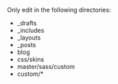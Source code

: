 Only edit in the following directories:
- _drafts
- _includes
- _layouts
- _posts
- blog
- css/skins
- master/sass/custom
- custom/*
